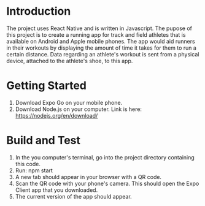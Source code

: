 # Introduction

The project uses React Native and is written in Javascript. The pupose of this project is to create a running app for track and field athletes that is available on Android and Apple mobile phones. The app would aid runners in their workouts by displaying the amount of time it takes for them to run a certain distance. Data regarding an athlete's workout is sent from a physical device, attached to the athlete's shoe, to this app.

# Getting Started

1. Download Expo Go on your mobile phone.
2. Download Node.js on your computer. Link is here: https://nodejs.org/en/download/

# Build and Test

1. In the you computer's terminal, go into the project directory containing this code.
2. Run: npm start
3. A new tab should appear in your browser with a QR code.
4. Scan the QR code with your phone's camera. This should open the Expo Client app that you downloaded.
5. The current version of the app should appear.
